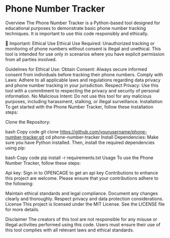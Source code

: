 # Phone Number Tracker
Overview
The Phone Number Tracker is a Python-based tool designed for educational purposes to demonstrate basic phone number tracking techniques. It is important to use this code responsibly and ethically.

🚨 Important: Ethical Use
Ethical Use Required: Unauthorized tracking or monitoring of phone numbers without consent is illegal and unethical. This tool is intended for use only in scenarios where you have explicit permission from all parties involved.

Guidelines for Ethical Use:
Obtain Consent: Always secure informed consent from individuals before tracking their phone numbers.
Comply with Laws: Adhere to all applicable laws and regulations regarding data privacy and phone number tracking in your jurisdiction.
Respect Privacy: Use this tool with a commitment to respecting the privacy and security of personal information.
No Malicious Intent: Do not use this tool for any malicious purposes, including harassment, stalking, or illegal surveillance.
Installation
To get started with the Phone Number Tracker, follow these installation steps:

Clone the Repository:

bash
Copy code
git clone https://github.com/yourusername/phone-number-tracker.git
cd phone-number-tracker
Install Dependencies: Make sure you have Python installed. Then, install the required dependencies using pip:

bash
Copy code
pip install -r requirements.txt
Usage
To use the Phone Number Tracker, follow these steps:

Api key:
Sign in to OPENCAGE to get an api key 
Contributions to enhance this project are welcome. Please ensure that your contributions adhere to the following:

Maintain ethical standards and legal compliance.
Document any changes clearly and thoroughly.
Respect privacy and data protection considerations.
License
This project is licensed under the MIT License. See the LICENSE file for more details.

Disclaimer
The creators of this tool are not responsible for any misuse or illegal activities performed using this code. Users must ensure their use of this tool complies with all relevant laws and ethical standards.
